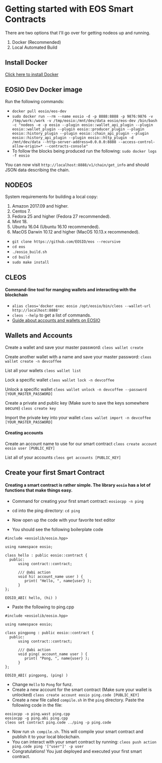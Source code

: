 # Getting started with EOS Smart Contracts
There are two options that I'll go over for getting nodeos up and running.
1. Docker (Recommended)
2. Local Automated Build

## Install Docker
[Click here to install Docker](https://docs.docker.com/install/)

## EOSIO Dev Docker image
Run the following commands:
- `docker pull eosio/eos-dev`
- `sudo docker run --rm --name eosio -d -p 8888:8888 -p 9876:9876 -v /tmp/work:/work -v /tmp/eosio:/mnt/dev/data eosio/eos-dev /bin/bash -c "nodeos -e -p eosio --plugin eosio::wallet_api_plugin --plugin eosio::wallet_plugin --plugin eosio::producer_plugin --plugin eosio::history_plugin --plugin eosio::chain_api_plugin --plugin eosio::history_api_plugin --plugin eosio::http_plugin -d /mnt/dev/data --http-server-address=0.0.0.0:8888 --access-control-allow-origin=* --contracts-console"`
- To follow the blocks being produced run the following: `sudo docker logs -f eosio`

You can now visit `http://localhost:8888/v1/chain/get_info` and should JSON data describing the chain.

## NODEOS

System requirements for building a local copy:
1. Amazon 2017.09 and higher.
2. Centos 7.
3. Fedora 25 and higher (Fedora 27 recommended).
4. Mint 18.
5. Ubuntu 16.04 (Ubuntu 16.10 recommended).
6. MacOS Darwin 10.12 and higher (MacOS 10.13.x recommended).

- `git clone https://github.com/EOSIO/eos --recursive`
- `cd eos`
- `./eosio_build.sh`
- `cd build`
- `sudo make install`


## CLEOS
#### Command-line tool for manging wallets and interacting with the blockchain
- `alias cleos='docker exec eosio /opt/eosio/bin/cleos --wallet-url http://localhost:8888'`
- `cleos --help` to get a list of commands.
- [Guide about accounts and wallets on EOSIO](https://developers.eos.io/eosio-nodeos/docs/learn-about-wallets-keys-and-accounts-with-cleos)

## Wallets and Accounts
Create a wallet and save your master password:
`cleos wallet create`

Create another wallet with a name and save your master password:
`cleos wallet create -n devcoffee`

List all your wallets
`cleos wallet list`

Lock a specific wallet
`cleos wallet lock -n devcoffee`

Unlock a specific wallet
`cleos wallet unlock -n devcoffee --password [YOUR_MASTER_PASSWORD]`

Create a private and public key (Make sure to save the keys somewhere secure)
`cleos create key`

Import the private key into your wallet
`cleos wallet import -n devcoffee [YOUR_MASTER_PASSWORD]`

#### Creating accounts

Create an account name to use for our smart contract
`cleos create account eosio user [PUBLIC_KEY]`

List all of your accounts
`cleos get accounts [PUBLIC_KEY]`

## Create your first Smart Contract
#### Creating a smart contract is rather simple. The library `eosio` has a lot of functions that make things easy.

- Command for creating your first smart contract:  `eosiocpp -n ping`
- cd into the ping directory: `cd ping`
- Now open up the code with your favorite text editor

- You should see the following boilerplate code
```
#include <eosiolib/eosio.hpp>

using namespace eosio;

class hello : public eosio::contract {
  public:
      using contract::contract;

      /// @abi action
      void hi( account_name user ) {
         print( "Hello, ", name{user} );
      }
};

EOSIO_ABI( hello, (hi) )
```

- Paste the following to ping.cpp
```
#include <eosiolib/eosio.hpp>

using namespace eosio;

class pingpong : public eosio::contract {
  public:
      using contract::contract;

      /// @abi action
      void ping( account_name user ) {
         print( "Pong, ", name{user} );
      }
};

EOSIO_ABI( pingpong, (ping) )
```

- Change `Hello` to `Pong` for funz.
- Create a new account for the smart contract (Make sure your wallet is unlocked) `cleos create account eosio ping.code [PUBLIC_KEY]`
- Create a new file called `compile.sh` in the `ping` directory. Paste the following code in the file:
```
eosiocpp -o ping.wast ping.cpp
eosiocpp -g ping.abi ping.cpp
cleos set contract ping.code ../ping -p ping.code
```
- Now run `sh compile.sh`. This will compile your smart contract and publish it to your local blockchain.
- You can interact with your smart contract by running: `cleos push action ping.code ping '["user"]' -p user`
- Congratulations! You just deployed and executed your first smart contract.
